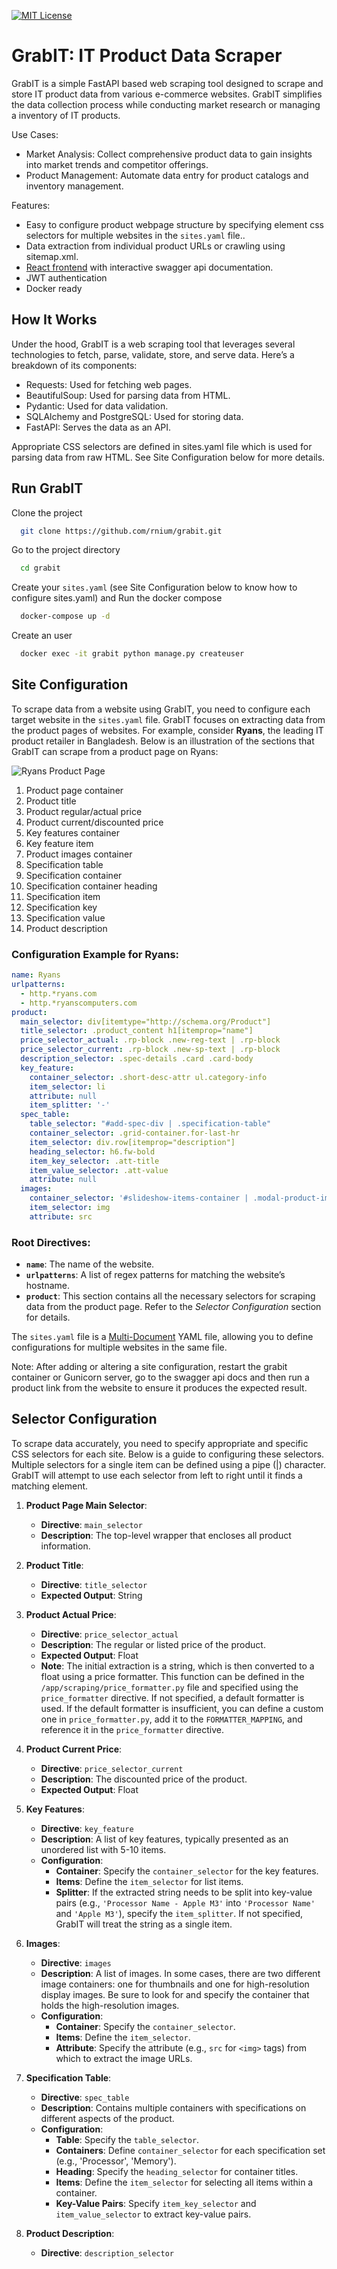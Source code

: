 [![MIT License](https://img.shields.io/badge/License-MIT-green.svg)](https://choosealicense.com/licenses/mit/)
# GrabIT: IT Product Data Scraper

GrabIT is a simple FastAPI based web scraping tool designed to scrape and store IT product data from various e-commerce websites. GrabIT simplifies the data collection process while conducting market research or managing a inventory of IT products.

Use Cases:
- Market Analysis: Collect comprehensive product data to gain insights into market trends and competitor offerings.
- Product Management: Automate data entry for product catalogs and inventory management.


Features:
- Easy to configure product webpage structure by specifying element css selectors for multiple websites in the `sites.yaml` file..
- Data extraction from individual product URLs or crawling using sitemap.xml.
- [React frontend](https://github.com/rnium/grabit_frontend) with interactive swagger api documentation.
- JWT authentication
- Docker ready

## How It Works
Under the hood, GrabIT is a web scraping tool that leverages several technologies to fetch, parse, validate, store, and serve data. Here’s a breakdown of its components:

- Requests: Used for fetching web pages.
- BeautifulSoup: Used for parsing data from HTML.
- Pydantic: Used for data validation.
- SQLAlchemy and PostgreSQL: Used for storing data.
- FastAPI: Serves the data as an API.

Appropriate CSS selectors are defined  in sites.yaml file which is used for parsing data from raw HTML. See Site Configuration below for more details.
## Run GrabIT

Clone the project

```bash
  git clone https://github.com/rnium/grabit.git
```

Go to the project directory

```bash
  cd grabit
```

Create your `sites.yaml` (see Site Configuration below to know how to configure sites.yaml) and Run the docker compose

```bash
  docker-compose up -d
```

Create an user

```bash
  docker exec -it grabit python manage.py createuser
```


## Site Configuration

To scrape data from a website using GrabIT, you need to configure each target website in the `sites.yaml` file. GrabIT focuses on extracting data from the product pages of websites. For example, consider **Ryans**, the leading IT product retailer in Bangladesh. Below is an illustration of the sections that GrabIT can scrape from a product page on Ryans:

![Ryans Product Page](https://i.ibb.co/9Z4mY8S/IMG-20240809-203209.jpg)
1. Product page container
2. Product title
3. Product regular/actual price
4. Product current/discounted price
5. Key features container
6. Key feature item
7. Product images container
8. Specification table
9. Specification container
10. Specification container heading
11. Specification item
12. Specification key
13. Specification value
14. Product description

### Configuration Example for Ryans:

```yaml
name: Ryans
urlpatterns:
  - http.*ryans.com
  - http.*ryanscomputers.com
product:
  main_selector: div[itemtype="http://schema.org/Product"]
  title_selector: .product_content h1[itemprop="name"]
  price_selector_actual: .rp-block .new-reg-text | .rp-block
  price_selector_current: .rp-block .new-sp-text | .rp-block
  description_selector: .spec-details .card .card-body
  key_feature:
    container_selector: .short-desc-attr ul.category-info
    item_selector: li
    attribute: null
    item_splitter: '-'
  spec_table:
    table_selector: "#add-spec-div | .specification-table"
    container_selector: .grid-container.for-last-hr
    item_selector: div.row[itemprop="description"]
    heading_selector: h6.fw-bold
    item_key_selector: .att-title
    item_value_selector: .att-value
    attribute: null
  images:
    container_selector: '#slideshow-items-container | .modal-product-img .side_view'
    item_selector: img
    attribute: src
```

### Root Directives:

- **`name`**: The name of the website.
- **`urlpatterns`**: A list of regex patterns for matching the website’s hostname.
- **`product`**: This section contains all the necessary selectors for scraping data from the product page. Refer to the *Selector Configuration* section for details.

The `sites.yaml` file is a [Multi-Document](https://gettaurus.org/docs/YAMLTutorial/#YAML-Multi-Documents) YAML file, allowing you to define configurations for multiple websites in the same file.

Note: After adding or altering a site configuration, restart the grabit container or Gunicorn server, go to the swagger api docs and then run a product link from the website to ensure it produces the expected result.

## Selector Configuration

To scrape data accurately, you need to specify appropriate and specific CSS selectors for each site. Below is a guide to configuring these selectors. Multiple selectors for a single item can be defined using a pipe (|) character. GrabIT will attempt to use each selector from left to right until it finds a matching element.

1. **Product Page Main Selector**:
   - **Directive**: `main_selector`
   - **Description**: The top-level wrapper that encloses all product information.

2. **Product Title**:
   - **Directive**: `title_selector`
   - **Expected Output**: String

3. **Product Actual Price**:
   - **Directive**: `price_selector_actual`
   - **Description**: The regular or listed price of the product.
   - **Expected Output**: Float
   - **Note**: The initial extraction is a string, which is then converted to a float using a price formatter. This function can be defined in the `/app/scraping/price_formatter.py` file and specified using the `price_formatter` directive. If not specified, a default formatter is used. If the default formatter is insufficient, you can define a custom one in `price_formatter.py`, add it to the `FORMATTER_MAPPING`, and reference it in the `price_formatter` directive.

4. **Product Current Price**:
   - **Directive**: `price_selector_current`
   - **Description**: The discounted price of the product.
   - **Expected Output**: Float

5. **Key Features**:
   - **Directive**: `key_feature`
   - **Description**: A list of key features, typically presented as an unordered list with 5-10 items.
   - **Configuration**:
     - **Container**: Specify the `container_selector` for the key features.
     - **Items**: Define the `item_selector` for list items.
     - **Splitter**: If the extracted string needs to be split into key-value pairs (e.g., `'Processor Name - Apple M3'` into `'Processor Name'` and `'Apple M3'`), specify the `item_splitter`. If not specified, GrabIT will treat the string as a single item.

6. **Images**:
   - **Directive**: `images`
   - **Description**: A list of images. In some cases, there are two different image containers: one for thumbnails and one for high-resolution display images. Be sure to look for and specify the container that holds the high-resolution images.
   - **Configuration**:
     - **Container**: Specify the `container_selector`.
     - **Items**: Define the `item_selector`.
     - **Attribute**: Specify the attribute (e.g., `src` for `<img>` tags) from which to extract the image URLs.

7. **Specification Table**:
   - **Directive**: `spec_table`
   - **Description**: Contains multiple containers with specifications on different aspects of the product.
   - **Configuration**:
     - **Table**: Specify the `table_selector`.
     - **Containers**: Define `container_selector` for each specification set (e.g., 'Processor', 'Memory').
     - **Heading**: Specify the `heading_selector` for container titles.
     - **Items**: Define the `item_selector` for selecting all items within a container.
     - **Key-Value Pairs**: Specify `item_key_selector` and `item_value_selector` to extract key-value pairs.

8. **Product Description**:
   - **Directive**: `description_selector`
